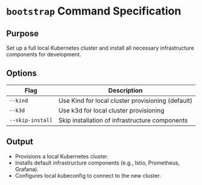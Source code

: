 # `bootstrap` Command Specification

## Purpose

Set up a full local Kubernetes cluster and install all necessary infrastructure components for development.

## Options

| Flag | Description |
|------|-------------|
| `--kind` | Use Kind for local cluster provisioning (default) |
| `--k3d` | Use k3d for local cluster provisioning |
| `--skip-install` | Skip installation of infrastructure components |

## Output

- Provisions a local Kubernetes cluster.
- Installs default infrastructure components (e.g., Istio, Prometheus, Grafana).
- Configures local kubeconfig to connect to the new cluster.